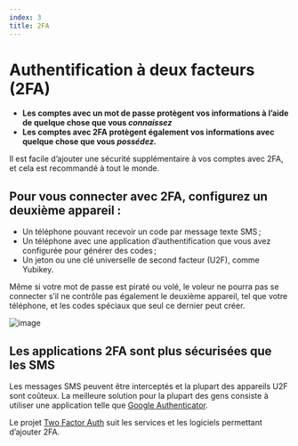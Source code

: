 ```yaml
---
index: 3
title: 2FA
---
```

# Authentification à deux facteurs (2FA)

*   **Les comptes avec un mot de passe protègent vos informations à l’aide de quelque chose que vous *connaissez***
*   **Les comptes avec 2FA protègent également vos informations avec quelque chose que vous *possédez.***

Il est facile d’ajouter une sécurité supplémentaire à vos comptes avec 2FA, et cela est recommandé à tout le monde.

## Pour vous connecter avec 2FA, configurez un deuxième appareil :

* Un téléphone pouvant recevoir un code par message texte SMS ;
* Un téléphone avec une application d’authentification que vous avez configurée pour générer des codes ;
* Un jeton ou une clé universelle de second facteur (U2F), comme Yubikey.

Même si votre mot de passe est piraté ou volé, le voleur ne pourra pas se connecter s’il ne contrôle pas également le deuxième appareil, tel que votre téléphone, et les codes spéciaux que seul ce dernier peut créer.

![image](password_adv2.png)

## Les applications 2FA sont plus sécurisées que les SMS

Les messages SMS peuvent être interceptés et la plupart des appareils U2F sont coûteux. La meilleure solution pour la plupart des gens consiste à utiliser une application telle que [Google Authenticator](https://play.google.com/store/apps/details?id=com.google.android.apps.authenticator2).

Le projet [Two Factor Auth](https://twofactorauth.org/) suit les services et les logiciels permettant d’ajouter 2FA.
